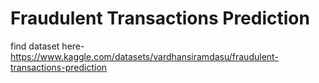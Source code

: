 # Fraudulent Transactions Prediction
find dataset here- https://www.kaggle.com/datasets/vardhansiramdasu/fraudulent-transactions-prediction

